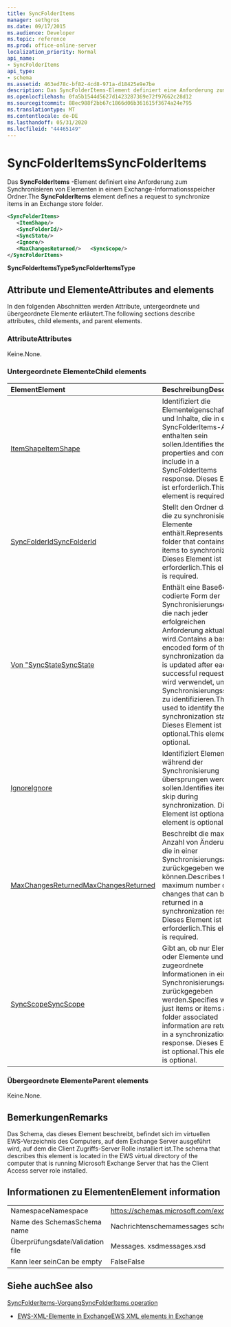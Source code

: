 ```yaml
---
title: SyncFolderItems
manager: sethgros
ms.date: 09/17/2015
ms.audience: Developer
ms.topic: reference
ms.prod: office-online-server
localization_priority: Normal
api_name:
- SyncFolderItems
api_type:
- schema
ms.assetid: 463ed78c-bf82-4cd8-971a-d18425e9e7be
description: Das SyncFolderItems-Element definiert eine Anforderung zum Synchronisieren von Elementen in einem Exchange-Informationsspeicher Ordner.
ms.openlocfilehash: 0fa5b1544d5627d1423287369e72f97662c28d12
ms.sourcegitcommit: 88ec988f2bb67c1866d06b361615f3674a24e795
ms.translationtype: MT
ms.contentlocale: de-DE
ms.lasthandoff: 05/31/2020
ms.locfileid: "44465149"
---
```

# <a name="syncfolderitems"></a><span data-ttu-id="45d62-103">SyncFolderItems</span><span class="sxs-lookup"><span data-stu-id="45d62-103">SyncFolderItems</span></span>

<span data-ttu-id="45d62-104">Das **SyncFolderItems** -Element definiert eine Anforderung zum Synchronisieren von Elementen in einem Exchange-Informationsspeicher Ordner.</span><span class="sxs-lookup"><span data-stu-id="45d62-104">The **SyncFolderItems** element defines a request to synchronize items in an Exchange store folder.</span></span> 
  
```xml
<SyncFolderItems>
   <ItemShape/>
   <SyncFolderId/>
   <SyncState/>
   <Ignore/>
   <MaxChangesReturned/>   <SyncScope/>
</SyncFolderItems>
```

 <span data-ttu-id="45d62-105">**SyncFolderItemsType**</span><span class="sxs-lookup"><span data-stu-id="45d62-105">**SyncFolderItemsType**</span></span>
## <a name="attributes-and-elements"></a><span data-ttu-id="45d62-106">Attribute und Elemente</span><span class="sxs-lookup"><span data-stu-id="45d62-106">Attributes and elements</span></span>

<span data-ttu-id="45d62-107">In den folgenden Abschnitten werden Attribute, untergeordnete und übergeordnete Elemente erläutert.</span><span class="sxs-lookup"><span data-stu-id="45d62-107">The following sections describe attributes, child elements, and parent elements.</span></span>
  
### <a name="attributes"></a><span data-ttu-id="45d62-108">Attribute</span><span class="sxs-lookup"><span data-stu-id="45d62-108">Attributes</span></span>

<span data-ttu-id="45d62-109">Keine.</span><span class="sxs-lookup"><span data-stu-id="45d62-109">None.</span></span>
  
### <a name="child-elements"></a><span data-ttu-id="45d62-110">Untergeordnete Elemente</span><span class="sxs-lookup"><span data-stu-id="45d62-110">Child elements</span></span>

|<span data-ttu-id="45d62-111">**Element**</span><span class="sxs-lookup"><span data-stu-id="45d62-111">**Element**</span></span>|<span data-ttu-id="45d62-112">**Beschreibung**</span><span class="sxs-lookup"><span data-stu-id="45d62-112">**Description**</span></span>|
|:-----|:-----|
|[<span data-ttu-id="45d62-113">ItemShape</span><span class="sxs-lookup"><span data-stu-id="45d62-113">ItemShape</span></span>](itemshape.md) <br/> |<span data-ttu-id="45d62-114">Identifiziert die Elementeigenschaften und Inhalte, die in einer SyncFolderItems-Antwort enthalten sein sollen.</span><span class="sxs-lookup"><span data-stu-id="45d62-114">Identifies the item properties and content to include in a SyncFolderItems response.</span></span> <span data-ttu-id="45d62-115">Dieses Element ist erforderlich.</span><span class="sxs-lookup"><span data-stu-id="45d62-115">This element is required.</span></span>  <br/> |
|[<span data-ttu-id="45d62-116">SyncFolderId</span><span class="sxs-lookup"><span data-stu-id="45d62-116">SyncFolderId</span></span>](syncfolderid.md) <br/> |<span data-ttu-id="45d62-117">Stellt den Ordner dar, der die zu synchronisierenden Elemente enthält.</span><span class="sxs-lookup"><span data-stu-id="45d62-117">Represents the folder that contains the items to synchronize.</span></span> <span data-ttu-id="45d62-118">Dieses Element ist erforderlich.</span><span class="sxs-lookup"><span data-stu-id="45d62-118">This element is required.</span></span>  <br/> |
|[<span data-ttu-id="45d62-119">Von "SyncState</span><span class="sxs-lookup"><span data-stu-id="45d62-119">SyncState</span></span>](syncstate-ex15websvcsotherref.md) <br/> |<span data-ttu-id="45d62-120">Enthält eine Base64-codierte Form der Synchronisierungsdaten, die nach jeder erfolgreichen Anforderung aktualisiert wird.</span><span class="sxs-lookup"><span data-stu-id="45d62-120">Contains a base64-encoded form of the synchronization data that is updated after each successful request.</span></span> <span data-ttu-id="45d62-121">Dies wird verwendet, um den Synchronisierungsstatus zu identifizieren.</span><span class="sxs-lookup"><span data-stu-id="45d62-121">This is used to identify the synchronization state.</span></span> <span data-ttu-id="45d62-122">Dieses Element ist optional.</span><span class="sxs-lookup"><span data-stu-id="45d62-122">This element is optional.</span></span>  <br/> |
|[<span data-ttu-id="45d62-123">Ignore</span><span class="sxs-lookup"><span data-stu-id="45d62-123">Ignore</span></span>](ignore.md) <br/> |<span data-ttu-id="45d62-124">Identifiziert Elemente, die während der Synchronisierung übersprungen werden sollen.</span><span class="sxs-lookup"><span data-stu-id="45d62-124">Identifies items to skip during synchronization.</span></span> <span data-ttu-id="45d62-125">Dieses Element ist optional.</span><span class="sxs-lookup"><span data-stu-id="45d62-125">This element is optional.</span></span>  <br/> |
|[<span data-ttu-id="45d62-126">MaxChangesReturned</span><span class="sxs-lookup"><span data-stu-id="45d62-126">MaxChangesReturned</span></span>](maxchangesreturned.md) <br/> |<span data-ttu-id="45d62-127">Beschreibt die maximale Anzahl von Änderungen, die in einer Synchronisierungsantwort zurückgegeben werden können.</span><span class="sxs-lookup"><span data-stu-id="45d62-127">Describes the maximum number of changes that can be returned in a synchronization response.</span></span> <span data-ttu-id="45d62-128">Dieses Element ist erforderlich.</span><span class="sxs-lookup"><span data-stu-id="45d62-128">This element is required.</span></span>  <br/> |
|[<span data-ttu-id="45d62-129">SyncScope</span><span class="sxs-lookup"><span data-stu-id="45d62-129">SyncScope</span></span>](syncscope.md) <br/> |<span data-ttu-id="45d62-130">Gibt an, ob nur Elemente oder Elemente und Ordner zugeordnete Informationen in einer Synchronisierungsantwort zurückgegeben werden.</span><span class="sxs-lookup"><span data-stu-id="45d62-130">Specifies whether just items or items and folder associated information are returned in a synchronization response.</span></span> <span data-ttu-id="45d62-131">Dieses Element ist optional.</span><span class="sxs-lookup"><span data-stu-id="45d62-131">This element is optional.</span></span>  <br/> |
   
### <a name="parent-elements"></a><span data-ttu-id="45d62-132">Übergeordnete Elemente</span><span class="sxs-lookup"><span data-stu-id="45d62-132">Parent elements</span></span>

<span data-ttu-id="45d62-133">Keine.</span><span class="sxs-lookup"><span data-stu-id="45d62-133">None.</span></span>
  
## <a name="remarks"></a><span data-ttu-id="45d62-134">Bemerkungen</span><span class="sxs-lookup"><span data-stu-id="45d62-134">Remarks</span></span>

<span data-ttu-id="45d62-135">Das Schema, das dieses Element beschreibt, befindet sich im virtuellen EWS-Verzeichnis des Computers, auf dem Exchange Server ausgeführt wird, auf dem die Client Zugriffs-Server Rolle installiert ist.</span><span class="sxs-lookup"><span data-stu-id="45d62-135">The schema that describes this element is located in the EWS virtual directory of the computer that is running Microsoft Exchange Server that has the Client Access server role installed.</span></span>
  
## <a name="element-information"></a><span data-ttu-id="45d62-136">Informationen zu Elementen</span><span class="sxs-lookup"><span data-stu-id="45d62-136">Element information</span></span>

|||
|:-----|:-----|
|<span data-ttu-id="45d62-137">Namespace</span><span class="sxs-lookup"><span data-stu-id="45d62-137">Namespace</span></span>  <br/> |https://schemas.microsoft.com/exchange/services/2006/messages  <br/> |
|<span data-ttu-id="45d62-138">Name des Schemas</span><span class="sxs-lookup"><span data-stu-id="45d62-138">Schema name</span></span>  <br/> |<span data-ttu-id="45d62-139">Nachrichtenschema</span><span class="sxs-lookup"><span data-stu-id="45d62-139">messages schema</span></span>  <br/> |
|<span data-ttu-id="45d62-140">Überprüfungsdatei</span><span class="sxs-lookup"><span data-stu-id="45d62-140">Validation file</span></span>  <br/> |<span data-ttu-id="45d62-141">Messages. xsd</span><span class="sxs-lookup"><span data-stu-id="45d62-141">messages.xsd</span></span>  <br/> |
|<span data-ttu-id="45d62-142">Kann leer sein</span><span class="sxs-lookup"><span data-stu-id="45d62-142">Can be empty</span></span>  <br/> |<span data-ttu-id="45d62-143">False</span><span class="sxs-lookup"><span data-stu-id="45d62-143">False</span></span>  <br/> |
   
## <a name="see-also"></a><span data-ttu-id="45d62-144">Siehe auch</span><span class="sxs-lookup"><span data-stu-id="45d62-144">See also</span></span>



[<span data-ttu-id="45d62-145">SyncFolderItems-Vorgang</span><span class="sxs-lookup"><span data-stu-id="45d62-145">SyncFolderItems operation</span></span>](syncfolderitems-operation.md)


- [<span data-ttu-id="45d62-146">EWS-XML-Elemente in Exchange</span><span class="sxs-lookup"><span data-stu-id="45d62-146">EWS XML elements in Exchange</span></span>](ews-xml-elements-in-exchange.md)

